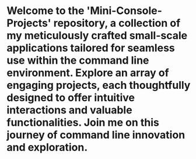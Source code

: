 # Welcome to the 'Mini-Console-Projects' repository, a collection of my meticulously crafted small-scale applications tailored for seamless use within the command line environment. Explore an array of engaging projects, each thoughtfully designed to offer intuitive interactions and valuable functionalities. Join me on this journey of command line innovation and exploration.
